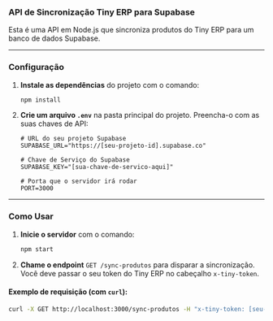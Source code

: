 ### API de Sincronização Tiny ERP para Supabase

Esta é uma API em Node.js que sincroniza produtos do Tiny ERP para um banco de dados Supabase.

-----

### Configuração

1.  **Instale as dependências** do projeto com o comando:
    ```bash
    npm install
    ```
2.  **Crie um arquivo `.env`** na pasta principal do projeto. Preencha-o com as suas chaves de API:
    ```dotenv
    # URL do seu projeto Supabase
    SUPABASE_URL="https://[seu-projeto-id].supabase.co"

    # Chave de Serviço do Supabase
    SUPABASE_KEY="[sua-chave-de-servico-aqui]"

    # Porta que o servidor irá rodar
    PORT=3000
    ```

-----

### Como Usar

1.  **Inicie o servidor** com o comando:
    ```bash
    npm start
    ```
2.  **Chame o endpoint** `GET /sync-produtos` para disparar a sincronização. Você deve passar o seu token do Tiny ERP no cabeçalho `x-tiny-token`.

#### Exemplo de requisição (com `curl`):

```bash
curl -X GET http://localhost:3000/sync-produtos -H "x-tiny-token: [seu-token-tiny-aqui]"
```